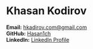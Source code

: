 # Khasan Kodirov

**Email:** hkadirov.com@gmail.com  
**GitHub:** [Hasan1ch](https://github.com/Hasan1ch)  
**LinkedIn:** [LinkedIn Profile](https://www.linkedin.com/in/khasan-kodirov-9423512a6/)
